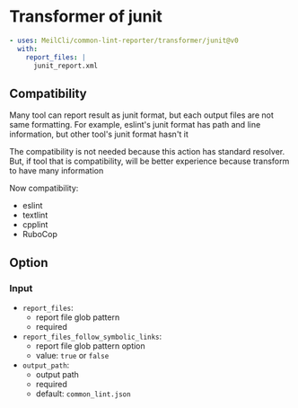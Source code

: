 # Transformer of junit
```yml
- uses: MeilCli/common-lint-reporter/transformer/junit@v0
  with:
    report_files: |
      junit_report.xml
```

## Compatibility
Many tool can report result as junit format, but each output files are not same formatting. For example, eslint's junit format has path and line information, but other tool's junit format hasn't it

The compatibility is not needed because this action has standard resolver. But, if tool that is compatibility, will be better experience because transform to have many information

Now compatibility:
- eslint
- textlint
- cpplint
- RuboCop

## Option
### Input
- `report_files`:
  - report file glob pattern
  - required
- `report_files_follow_symbolic_links`:
  - report file glob pattern option
  - value: `true` or `false`
- `output_path`:
  - output path
  - required
  - default: `common_lint.json`